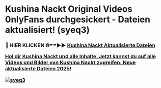 # Kushina Nackt Original Videos 0nlyFans durchgesickert - Dateien aktualisiert! (syeq3)

<h3>🔴 HIER KLICKEN 🌐==►► <a href="https://tinyurl.com/h6vf6nb8" rel="nofollow">Kushina Nackt Aktualisierte Dateien

Hol dir Kushina Nackt und alle Inhalte. Jetzt kannst du auf alle Videos und Bilder von Kushina Nackt zugreifen. Neue aktualisierte Dateien 2025!

[![syeq3](https://i.imgur.com/sD4kR3V.gif)](https://tinyurl.com/h6vf6nb8)
